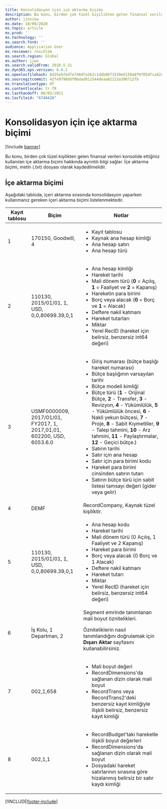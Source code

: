 ```yaml
---
title: Konsolidasyon için içe aktarma biçimi
description: Bu konu, birden çok tüzel kişilikten gelen finansal verileri konsolide ettiğiniz kullanılan içe aktarma biçimi hakkında ayrıntılı bilgi sağlar.
author: jinniew
ms.date: 10/09/2020
ms.topic: article
ms.prod: ''
ms.technology: ''
ms.search.form: ''
audience: Application User
ms.reviewer: roschlom
ms.search.region: Global
ms.author: jiwo
ms.search.validFrom: 2018-5-31
ms.dyn365.ops.version: 8.0.1
ms.openlocfilehash: 6d25ebfedfe748dfa262c1d4b0671539e6150a0f9f05dfca42e87f23486fbb19
ms.sourcegitcommit: 42fe9790ddf0bdad911544deaa82123a396712fb
ms.translationtype: HT
ms.contentlocale: tr-TR
ms.lasthandoff: 08/05/2021
ms.locfileid: "6746428"
---
```

# <a name="import-format-for-consolidation"></a>Konsolidasyon için içe aktarma biçimi

[!include [banner](../includes/banner.md)]

Bu konu, birden çok tüzel kişilikten gelen finansal verileri konsolide ettiğiniz kullanılan içe aktarma biçimi hakkında ayrıntılı bilgi sağlar. İçe aktarma biçimi, metin (.txt) dosyası olarak kaydedilmelidir.

## <a name="import-format"></a>İçe aktarma biçimi

Aşağıdaki tabloda, içeri aktarma sırasında konsolidasyon yaparken kullanmanız gereken içeri aktarma biçimi listelenmektedir.

| Kayıt tablosu | Biçim | Notlar |
|--------------|---------|-------|
| 1            | 170150, Goodwill, 4 | <ul><li>Kayıt tablosu</li><li>Kaynak ana hesap kimliği</li><li>Ana hesap satırı</li><li>Ana hesap türü</li></ul> |
| 2            | 110130, 2015/01/01, 1, USD, 0,0,80699.39,0,1 | <ul><li>Ana hesap kimliği</li><li>Hareket tarihi</li><li>Mali dönem türü (**0** = Açılış, **1** = Faaliyet ve **2** = Kapanış)</li><li>Hareketin para birimi</li><li>Borç veya alacak (**0** = Borç ve **1** = Alacak)</li><li>Deftere nakil katmanı</li><li>Hareket tutarları</li><li>Miktar</li><li>Yerel RecID (hareket için belirsiz, benzersiz int64 değeri)</li></ul> |
| 3            | USMF0000009, 2017/01/01, FY2017, 1, 2017,01,01, 602200, USD, 6053.6.0 | <ul><li>Giriş numarası (bütçe başlığı hareket numarası)</li><li>Bütçe başlığının varsayılan tarihi</li><li>Bütçe modeli kimliği</li><li>Bütçe türü (**1** - Orijinal Bütçe, **2** - Transfer, **3** - Revizyon, **4** - Yükümlülük, **5** - Yükümlülük öncesi, **6** - Nakli yekun bütçesi, **7** - Proje, **8** - Sabit Kıymetliler, **9** - Talep tahmini, **10** - Arz tahmini, **11** - Paylaştırmalar, **12** - Geçici bütçe.)</li><li>Satırın tarihi</li><li>Satır için ana hesap</li><li>Satır için para birimi kodu</li><li>Hareket para birimi cinsinden satırın tutarı</li><li>Satırın bütçe türü için sabit listesi tamsayı değeri (gider veya gelir)</li></ul> |
| 4            | DEMF | RecordCompany, Kaynak tüzel kişiliktir. |
| 5            | 110130, 2015/01/01, 1, USD, 0,0,80699.39,0,1 | <ul><li>Ana hesap kodu</li><li>Hareket tarihi</li><li>Mali dönem türü (0 Açılış, 1 Faaliyet ve 2 Kapanış)</li><li>Hareket para birimi</li><li>Borç veya alacak (0 Borç ve 1 Alacak)</li><li>Deftere nakil katmanı</li><li>Hareket tutarı</li><li>Miktar</li><li>Yerel RecID (hareket için belirsiz, benzersiz int64 değeri)</li></ul>  |
| 6            | İş Kolu, 1 Departman, 2 | Segment emrinde tanımlanan mali boyut öznitelikleri.<p>Özniteliklerin nasıl tanımlandığını doğrulamak için **Dışarı Aktar** sayfasını kullanabilirsiniz.</p> |
| 7            | 002,1,658 | <ul><li>Mali boyut değeri</li><li>RecordDimensions'da sağlanan dizin olarak mali boyut</li><li>RecordTrans veya RecordTrans2'deki benzersiz kayıt kimliğiyle ilişkili belirsiz, benzersiz kayıt kimliği</li></ul> |
| 8            | 002,1,1 | <ul><li>RecordBudget'taki hareketle ilişkili boyut değerleri</li><li>RecordDimensions'da sağlanan dizin olarak mali boyut</li><li>Dosyadaki hareket satırlarının sırasına göre hizalanmış belirsiz bir satır kaydı kimliği</li></ul> |


[!INCLUDE[footer-include](../../includes/footer-banner.md)]

